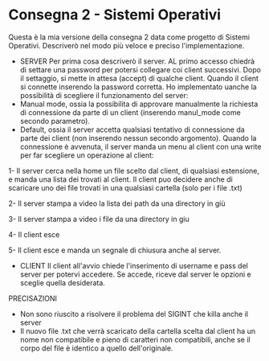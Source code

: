 # Consegna 2 - Sistemi Operativi

Questa è la mia versione della consegna 2 data come progetto di Sistemi Operativi.
Descriverò nel modo più veloce e preciso l'implementazione.

- SERVER
Per prima cosa descriverò il server. AL primo accesso chiedrà di settare una password per potersi collegare coi client successivi.
Dopo il settaggio, si mette in attesa (accept) di qualche client.
Quando il client si connette inserendo la password corretta.
Ho implementato uanche la possibilità di scegliere il funzionamento del server:
- Manual mode, ossia la possibilita di approvare manualmente la richiesta di connessione da parte di un client (inserendo manul_mode come secondo parametro).
- Default, ossia il server accetta qualsiasi tentativo di connessione da parte dei client (non inserendo nessun secondo       argomento).
Quando la connessione è avvenuta, il server manda un menu al client con una write per far scegliere un operazione al client:

1- Il server cerca nella home un file scelto dal client, di qualsiasi estensione, e manda una lista dei trovati al client.
Il client puo decidere anche di scaricare uno dei file trovati in una qualsiasi cartella (solo per i file .txt)

2- Il server stampa a video la lista dei path da una directory in giù

3- Il server stampa a video i file da una directory in giu

4- Il client esce

5- Il client esce e manda un segnale di chiusura anche al server.

- CLIENT
Il client all'avvio chiede l'inserimento di username e pass del server per potervi accedere.
Se accede, riceve dal server le opzioni e sceglie quella desiderata.

PRECISAZIONI
- Non sono riuscito a risolvere il problema del SIGINT che killa anche il server
- Il nuovo file .txt che verrà scaricato della cartella scelta dal client ha un nome non compatibile e pieno di caratteri non compatibili, anche se il corpo del file è identico a quello dell'originale.

